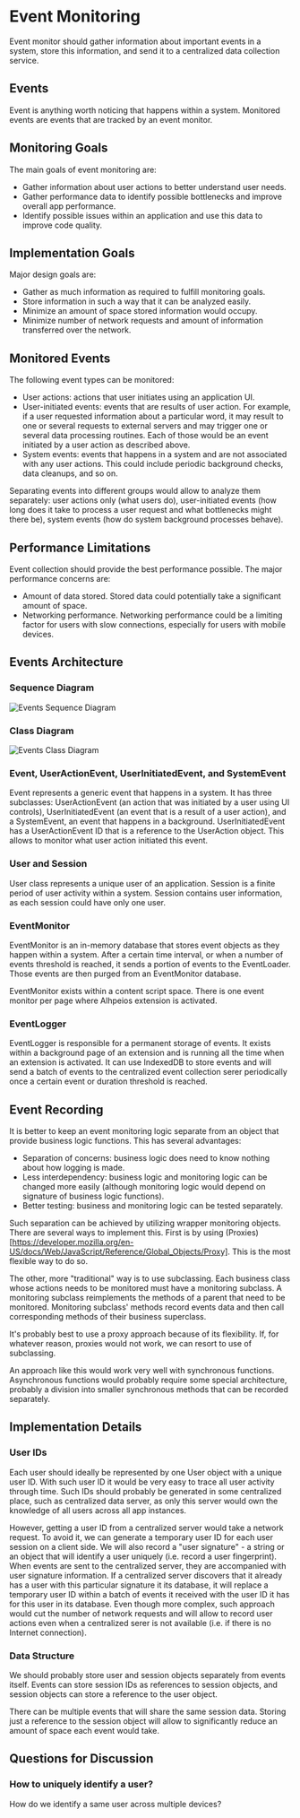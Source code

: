# Event Monitoring

Event monitor should gather information about important events in a system, store this information, and send it to a
centralized data collection service.

## Events

Event is anything worth noticing that happens within a system. Monitored events are events that are tracked 
by an event monitor.

## Monitoring Goals

The main goals of event monitoring are:
* Gather information about user actions to better understand user needs.
* Gather performance data to identify possible bottlenecks and improve overall app performance.
* Identify possible issues within an application and use this data to improve code quality.

## Implementation Goals

Major design goals are:
* Gather as much information as required to fulfill monitoring goals.
* Store information in such a way that it can be analyzed easily.
* Minimize an amount of space stored information would occupy.
* Minimize number of network requests and amount of information transferred over the network.

## Monitored Events

The following event types can be monitored:
* User actions: actions that user initiates using an application UI.
* User-initiated events: events that are results of user action. For example, if a user requested information 
about a particular word, it may result to one or several requests to external servers and may trigger 
one or several data processing routines. Each of those would be an event initiated by a user action
as described above.
* System events: events that happens in a system and are not associated with any user actions. 
This could include periodic background checks, data cleanups, and so on.

Separating events into different groups would allow to analyze them separately: user actions only (what users do), 
user-initiated events (how long does it take to process a user request and what bottlenecks might there be), 
system events (how do system background processes behave).

## Performance Limitations

Event collection should provide the best performance possible. The major performance concerns are:
* Amount of data stored. Stored data could potentially take a significant amount of space.
* Networking performance. Networking performance could be a limiting factor for users with slow connections,
especially for users with mobile devices.

## Events Architecture

### Sequence Diagram
![Events Sequence Diagram](events-sequence-diagram.svg)

### Class Diagram
![Events Class Diagram](events-class-diagram.svg)

### Event, UserActionEvent, UserInitiatedEvent, and SystemEvent

Event represents a generic event that happens in a system. It has three subclasses: UserActionEvent (an action that
was initiated by a user using UI controls), UserInitiatedEvent (an event that is a result of a user action), and
a SystemEvent, an event that happens in a background. UserInitiatedEvent has a UserActionEvent ID that is 
a reference to the UserAction object. This allows to monitor what user action initiated this event.

### User and Session 

User class represents a unique user of an application. Session is a finite period of user activity within a system.
Session contains user information, as each session could have only one user.

### EventMonitor

EventMonitor is an in-memory database that stores event objects as they happen within a system. After a certain
time interval, or when a number of events threshold is reached, it sends a portion of events to the EventLoader.
Those events are then purged from an EventMonitor database.

EventMonitor exists within a content script space. There is one event monitor per page where Alhpeios extension
is activated.

### EventLogger

EventLogger is responsible for a permanent storage of events. It exists within a background page of an extension
and is running all the time when an extension is activated. It can use IndexedDB to store events and 
will send a batch of events to the centralized event collection serer periodically once a certain 
event or duration threshold is reached.

## Event Recording

It is better to keep an event monitoring logic separate from an object that provide business logic functions.
This has several advantages:
* Separation of concerns: business logic does need to know nothing about how logging is made.
* Less interdependency: business logic and monitoring logic can be changed more easily (although monitoring
logic would depend on signature of business logic functions).
* Better testing: business and monitoring logic can be tested separately.

Such separation can be achieved by utilizing wrapper monitoring objects. There are several ways to implement
this. First is by using (Proxies)[https://developer.mozilla.org/en-US/docs/Web/JavaScript/Reference/Global_Objects/Proxy].
This is the most flexible way to do so. 

The other, more "traditional" way is to use subclassing. Each business class whose actions needs
to be monitored must have a monitoring subclass. A monitoring subclass reimplements the methods of a parent
that need to be monitored. Monitoring subclass' methods record events data and then call corresponding
methods of their business superclass.

It's probably best to use a proxy approach because of its flexibility. If, for whatever reason, proxies
would not work, we can resort to use of subclassing.

An approach like this would work very well with synchronous functions. Asynchronous functions would probably 
require some special architecture, probably a division into smaller synchronous methods that can 
be recorded separately.

## Implementation Details

### User IDs
Each user should ideally be represented by one User object with a unique user ID. With such user ID it would
be very easy to trace all user activity through time. Such IDs should probably be generated in some centralized
place, such as centralized data server, as only this server would own the knowledge of all users across all
app instances.

However, getting a user ID from a centralized server would take a network request. To avoid it, we can generate
a temporary user ID for each user session on a client side. We will also record a "user signature" - a string
or an object that will identify a user uniquely (i.e. record a user fingerprint). When events are sent 
to the centralized server, they are accompanied with user signature information. If a centralized server 
discovers that it already has a user with this particular signature it its database, it will replace a 
temporary user ID within a batch of events it received with the user ID it has for this user
in its database. Even though more complex, such approach would cut the number of network requests 
and will allow to record user actions even when a centralized serer is not available 
(i.e. if there is no Internet connection).

### Data Structure
We should probably store user and session objects separately from events itself. Events can store session IDs
as references to session objects, and session objects can store a reference to the user object.

There can be multiple events that will share the same session data. Storing just a reference to the
session object will allow to significantly reduce an amount of space each event would take.


## Questions for Discussion

### How to uniquely identify a user?
How do we identify a same user across multiple devices?

